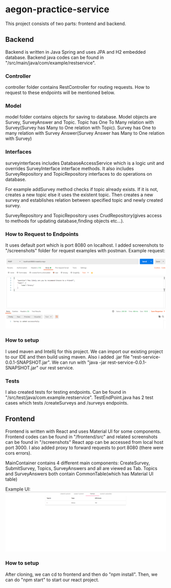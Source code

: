 # aegon-practice-service

This project consists of two parts: frontend and backend.

## Backend
Backend is written in Java Spring and uses JPA and H2 embedded database. Backend java codes can be found in 
"/src/main/java/com/example/restservice". 

### Controller
controller folder contains RestController for routing requests. How to request to these endpoints will be mentioned below.

### Model
model folder contains objects for saving to database. Model objects are Survey, SurveyAnswer and Topic. 
Topic has One To Many relation with Survey(Survey has Many to One relation with Topic). 
Survey has One to many relation with Survey Answer(Survey Answer has Many to One relation with Survey)

### Interfaces
surveyinterfaces includes DatabaseAccessService which is a logic unit and overrides SurveyInterface interface methods. 
It also includes SurveyRepository and TopicRepository interfaces to do operations on database.

For example addSurvey method checks if topic already exists. If it is not, creates a new topic else it uses the existent topic. 
Then creates a new survey and establishes relation between specified topic and newly created survey. 

SurveyRepository and TopicRepository uses CrudRepository(gives access to methods for updating database,finding objects etc...).

### How to Request to Endpoints
It uses default port which is port 8080 on localhost. I added screenshots to "/screenshots" folder for request examples with postman. 
Example request:

![Alt text](/screenshots/requestcreatesurveys.png?raw=true "Title")

### How to setup
I used maven and Intellij for this project. We can import our existing project to our IDE and then build using maven. Also i added .jar file "rest-service-0.0.1-SNAPSHOT.jar".
We can run with "java -jar rest-service-0.0.1-SNAPSHOT.jar" our rest service.

### Tests
I also created tests for testing endpoints. Can be found in "/src/test/java/com.example.restservice". TestEndPoint.java has 2 test cases which
tests /createSurveys and /surveys endpoints.

## Frontend
Frontend is written with React and uses Material UI for some components. Frontend codes can be found in "/frontend/src" and related screenshots can be found in "/screenshots"
React app can be accessed from local host port 3000. I also added proxy to forward requests to port 8080 (there were cors errors).

MainContainer contains 4 different main components: CreateSurvey, SubmitSurvey, Topics, SurveyAnswers and all are viewed as Tab. Topics and SurveyAnswers both contain CommonTable(which has Material UI table)

Example UI:
![Alt text](/screenshots/reactListTopicsUI.png?raw=true "Title")


### How to setup

After cloning, we can cd to frontend and then do "npm install". Then, we can do "npm start" to start our react project.
